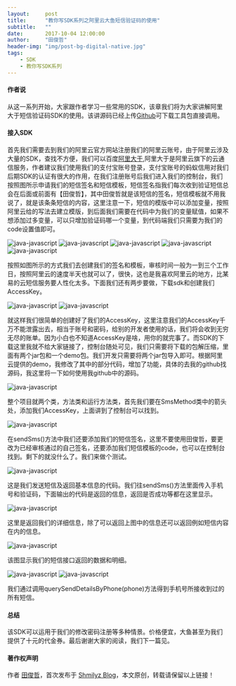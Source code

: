 ```yaml
---
layout:     post
title:      "教你写SDK系列之阿里云大鱼短信验证码的使用"
subtitle:   ""
date:       2017-10-04 12:00:00
author:     "田俊哲"
header-img: "img/post-bg-digital-native.jpg"
tags:
    - SDK
    - 教你写SDK系列
---
```



	


#### 作者说

从这一系列开始，大家跟作者学习一些常用的SDK，该章我们将为大家讲解阿里大于短信验证码SDK的使用。该讲源码已经上传[Github](https://github.com/Shmilyz/SmsDemo)可下载工具包直接调用。

#### 接入SDK



首先我们需要去到我们的阿里云官方网站注册我们的阿里云账号，由于阿里云涉及大量的SDK，查找不方便，我们可以百度[阿里大于](https://dayu.aliyun.com/),阿里大于是阿里云旗下的云通信服务，作者建议我们使用我们的支付宝账号登录，支付宝账号的蚂蚁信用对我们后期SDK的认证有很大的作用，在我们注册账号后我们进入我们的控制台，我们按照图所示申请我们的短信签名和短信模板，短信签名指我们每次收到验证短信总会在后面或前面有【田俊哲】，其中田俊哲就是该短信的签名，短信模板就不用我说了，就是该条条短信的内容，这里注意一下，短信的模版中可以添加变量，按照阿里云给的写法去建立模版，到后面我们需要在代码中为我们的变量赋值，如果不想添加过多变量，可以只增加验证码哪一个变量，到代码端我们只需要为我们的code设置值即可。


![java-javascript](/img/in-post/first-sdk/8.png)
![java-javascript](/img/in-post/first-sdk/9.png)
![java-javascript](/img/in-post/first-sdk/10.png)
![java-javascript](/img/in-post/first-sdk/11.png)
![java-javascript](/img/in-post/first-sdk/12.png)



按照如图所示的方式我们去创建我们的签名和模板，审核时间一般为一到三个工作日，按照阿里云的速度半天也就可以了，很快，这也是我喜欢阿里云的地方，比某易的云短信服务要人性化太多。下面我们还有两步要做，下载sdk和创建我们AccessKey。

![java-javascript](/img/in-post/first-sdk/13.png)
![java-javascript](/img/in-post/first-sdk/14.png)

就这样我们很简单的创建好了我们的AccessKey，这里注意我们的AccessKey千万不能泄露出去，相当于账号和密码，给别的开发者使用的话，我们将会收到无穷无尽的账单。因为小白也不知道AccessKey是啥，用你的就完事了。而SDK的下载这里我就不给大家链接了，控制台随处可见，我们只需要将下载的包解压缩，里面有两个jar包和一个demo包。我们开发只需要将两个jar包导入即可。根据阿里云提供的demo，我修改了其中的部分代码，增加了功能，具体的去我的github找源码，我这里将一下如何使用我github中的源码。



![java-javascript](/img/in-post/first-sdk/6.png)

整个项目就两个类，方法类和运行方法类，首先我们要在SmsMethod类中的箭头处，添加我们AccessKey，上面讲到了控制台可以找到。



![java-javascript](/img/in-post/first-sdk/7.png)

在sendSms()方法中我们还要添加我们的短信签名，这里不要使用田俊哲，要更改为已经审核通过的自己签名，还要添加我们短信模板的code，也可以在控制台找到。剩下的就没什么了。我们来做个测试。


![java-javascript](/img/in-post/first-sdk/2.png)

这是我们发送短信及返回基本信息的代码。我们往sendSms()方法里面传入手机号和验证码，下面输出的代码是返回的信息，返回是否成功等都在这里显示。

![java-javascript](/img/in-post/first-sdk/3.png)

这里是返回我们的详细信息，除了可以返回上图中的信息还可以返回例如短信内容在内的信息。

![java-javascript](/img/in-post/first-sdk/1.png)

该图显示我们的短信接口返回的数据和明细。

![java-javascript](/img/in-post/first-sdk/5.png)
![java-javascript](/img/in-post/first-sdk/4.png)


我们通过调用querySendDetailsByPhone(phone)方法得到手机号所接收到过的所有短信。

#### 总结

该SDK可以运用于我们的修改密码注册等多种情景。价格便宜，大鱼甚至为我们提供了十元的代金券。最后谢谢大家的阅读，我们下一篇见。



#### 著作权声明

作者 [田俊哲](https://shmilyz.github.io)，首次发布于 [Shmilyz Blog](https://shmilyz.github.io)，本文原创，转载请保留以上链接！


